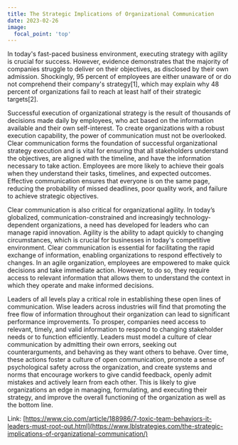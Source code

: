 ```yaml
---
title: The Strategic Implications of Organizational Communication
date: 2023-02-26
image:
  focal_point: 'top'
---
```


In today's fast-paced business environment, executing strategy with agility is crucial for success. However, evidence demonstrates that the majority of companies struggle to deliver on their objectives, as disclosed by their own admission. Shockingly, 95 percent of employees are either unaware of or do not comprehend their company's strategy[1], which may explain why 48 percent of organizations fail to reach at least half of their strategic targets[2].

Successful execution of organizational strategy is the result of thousands of decisions made daily by employees, who act based on the information available and their own self-interest. To create organizations with a robust execution capability, the power of communication must not be overlooked. Clear communication forms the foundation of successful organizational strategy execution and is vital for ensuring that all stakeholders understand the objectives, are aligned with the timeline, and have the information necessary to take action. Employees are more likely to achieve their goals when they understand their tasks, timelines, and expected outcomes. Effective communication ensures that everyone is on the same page, reducing the probability of missed deadlines, poor quality work, and failure to achieve strategic objectives.

Clear communication is also critical for organizational agility. In today’s globalized, communication-constrained and increasingly technology-dependent organizations, a need has developed for leaders who can manage rapid innovation. Agility is the ability to adapt quickly to changing circumstances, which is crucial for businesses in today's competitive environment. Clear communication is essential for facilitating the rapid exchange of information, enabling organizations to respond effectively to changes. In an agile organization, employees are empowered to make quick decisions and take immediate action. However, to do so, they require access to relevant information that allows them to understand the context in which they operate and make informed decisions.

Leaders of all levels play a critical role in establishing these open lines of communication. Wise leaders across industries will find that promoting the free flow of information throughout their organization can lead to significant performance improvements. To prosper, companies need access to relevant, timely, and valid information to respond to changing stakeholder needs or to function efficiently. Leaders must model a culture of clear communication by admitting their own errors, seeking out counterarguments, and behaving as they want others to behave. Over time, these actions foster a culture of open communication, promote a sense of psychological safety across the organization, and create systems and norms that encourage workers to give candid feedback, openly admit mistakes and actively learn from each other. This is likely to give organizations an edge in managing, formulating, and executing their strategy, and improve the overall functioning of the organization as well as the bottom line.

Link: [https://www.cio.com/article/188986/7-toxic-team-behaviors-it-leaders-must-root-out.html](https://www.lblstrategies.com/the-strategic-implications-of-organizational-communication/)
